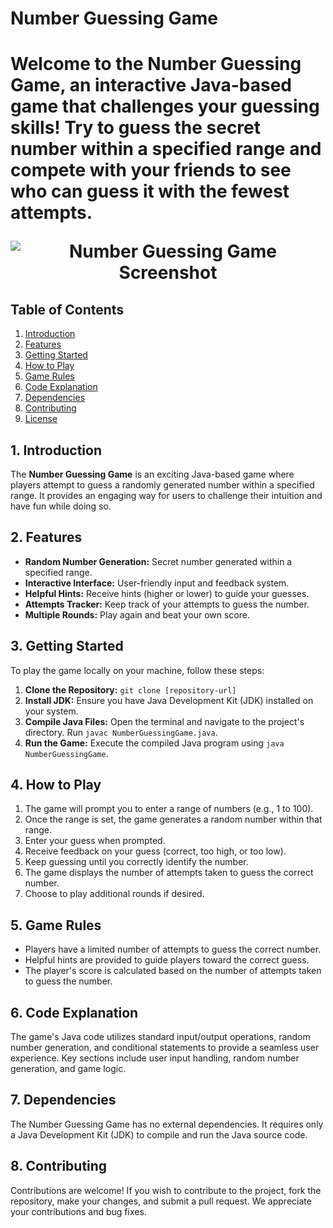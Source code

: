 <h1>Number Guessing Game<h1>

Welcome to the **Number Guessing Game**, an interactive Java-based game that challenges your guessing skills! Try to guess the secret number within a specified range and compete with your friends to see who can guess it with the fewest attempts.

<div align="center">
  <img src="https://github.com/Navnathjadhav08/CodeSoft_Internship/blob/main/Task-1/Screenshot%202023-10-08%20185523.png" alt="Number Guessing Game Screenshot">
</div>

## Table of Contents

1. [Introduction](#introduction)
2. [Features](#features)
3. [Getting Started](#getting-started)
4. [How to Play](#how-to-play)
5. [Game Rules](#game-rules)
6. [Code Explanation](#code-explanation)
7. [Dependencies](#dependencies)
8. [Contributing](#contributing)
9. [License](#license)

## 1. Introduction

The **Number Guessing Game** is an exciting Java-based game where players attempt to guess a randomly generated number within a specified range. It provides an engaging way for users to challenge their intuition and have fun while doing so.

## 2. Features

- **Random Number Generation:** Secret number generated within a specified range.
- **Interactive Interface:** User-friendly input and feedback system.
- **Helpful Hints:** Receive hints (higher or lower) to guide your guesses.
- **Attempts Tracker:** Keep track of your attempts to guess the number.
- **Multiple Rounds:** Play again and beat your own score.

## 3. Getting Started

To play the game locally on your machine, follow these steps:

1. **Clone the Repository:** `git clone [repository-url]`
2. **Install JDK:** Ensure you have Java Development Kit (JDK) installed on your system.
3. **Compile Java Files:** Open the terminal and navigate to the project's directory. Run `javac NumberGuessingGame.java`.
4. **Run the Game:** Execute the compiled Java program using `java NumberGuessingGame`.

## 4. How to Play

1. The game will prompt you to enter a range of numbers (e.g., 1 to 100).
2. Once the range is set, the game generates a random number within that range.
3. Enter your guess when prompted.
4. Receive feedback on your guess (correct, too high, or too low).
5. Keep guessing until you correctly identify the number.
6. The game displays the number of attempts taken to guess the correct number.
7. Choose to play additional rounds if desired.

## 5. Game Rules

- Players have a limited number of attempts to guess the correct number.
- Helpful hints are provided to guide players toward the correct guess.
- The player's score is calculated based on the number of attempts taken to guess the number.

## 6. Code Explanation

The game's Java code utilizes standard input/output operations, random number generation, and conditional statements to provide a seamless user experience. Key sections include user input handling, random number generation, and game logic.

## 7. Dependencies

The Number Guessing Game has no external dependencies. It requires only a Java Development Kit (JDK) to compile and run the Java source code.

## 8. Contributing

Contributions are welcome! If you wish to contribute to the project, fork the repository, make your changes, and submit a pull request. We appreciate your contributions and bug fixes.

